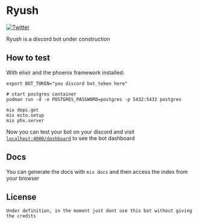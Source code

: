 # Ryush
[![Twitter](https://img.shields.io/twitter/follow/shiryel_.svg?style=social)](https://twitter.com/shiryel_)

Ryush is a discord bot under construction

## How to test

With elixir and the phoenix framework installed:
```
export BOT_TOKEN="you discord bot_token here"

# start postgres container
podman run -d -e POSTGRES_PASSWORD=postgres -p 5432:5432 postgres

mix deps.get
mix ecto.setup
mix phx.server
```

Now you can test your bot on your discord and visit [`localhost:4000/dashboard`](http://localhost:4000/dashboard) to see the bot dashboard

## Docs

You can generate the docs with `mix docs` and then access the index from your browser

## License

`Under definition, in the moment just dont use this bot without giving the credits`
